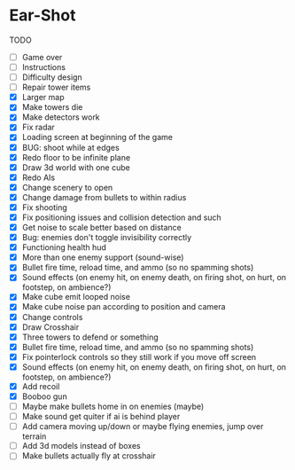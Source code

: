 Ear-Shot	
============

TODO

- [ ] Game over
- [ ] Instructions
- [ ] Difficulty design
- [ ] Repair tower items
- [X] Larger map
- [X] Make towers die
- [X] Make detectors work
- [X] Fix radar
- [X] Loading screen at beginning of the game
- [X] BUG: shoot while at edges
- [X] Redo floor to be infinite plane
- [X] Draw 3d world with one cube
- [X] Redo AIs
- [X] Change scenery to open
- [X] Change damage from bullets to within radius
- [X] Fix shooting
- [X] Fix positioning issues and collision detection and such
- [X] Get noise to scale better based on distance
- [X] Bug: enemies don't toggle invisibility correctly
- [X] Functioning health hud
- [X] More than one enemy support (sound-wise)
- [X] Bullet fire time, reload time, and ammo (so no spamming shots)
- [X] Sound effects (on enemy hit, on enemy death, on firing shot, on hurt, on footstep, on ambience?)
- [X] Make cube emit looped noise
- [X] Make cube noise pan according to position and camera
- [X] Change controls
- [X] Draw Crosshair
- [X] Three towers to defend or something
- [X] Bullet fire time, reload time, and ammo (so no spamming shots)
- [X] Fix pointerlock controls so they still work if you move off screen
- [X] Sound effects (on enemy hit, on enemy death, on firing shot, on hurt, on footstep, on ambience?)
- [X] Add recoil
- [X] Booboo gun
- [ ] Maybe make bullets home in on enemies (maybe)
- [ ] Make sound get quiter if ai is behind player
- [ ] Add camera moving up/down or maybe flying enemies, jump over terrain
- [ ] Add 3d models instead of boxes
- [ ] Make bullets actually fly at crosshair
